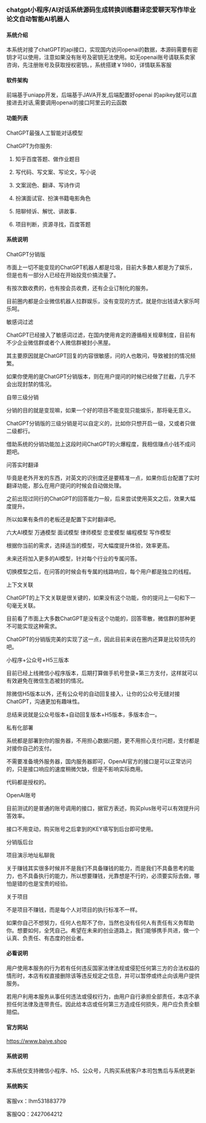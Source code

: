 ### chatgpt小程序/AI对话系统源码生成转换训练翻译恋爱聊天写作毕业论文自动智能AI机器人


#### 系统介绍
本系统对接了chatGPT的api接口，实现国内访问openai的数据，本源码需要有密钥才可以使用，注意如果没有账号及密钥无法使用。如无openai账号请联系卖家咨询，先注册账号及获取授权密钥。，系统搭建￥1980，详情联系客服

#### 软件架构
前端基于uniapp开发，后端基于JAVA开发,后端配置好openai 的apikey就可以直接进去对话,需要调用openai的接口阿里云的云函数

#### 功能列表
ChatGPT最强人工智能对话模型

ChatGPT为你服务:

1. 知乎百度答题、做作业题目

2. 写代码、写文案、写论文，写小说

3. 文案润色、翻译、写诗作词

4. 扮演面试官、扮演书籍电影角色

5. 陪聊倾诉、解忧、讲故事．

6. 项目判断，资源寻找，百度答题

#### 系统说明
ChatGPT分销版

市面上一切不能变现的ChatGPT机器人都是垃圾，目前大多数人都是为了娱乐，但是也有一部分人已经在开始投竞价搞流量了。

有按次数收费的，也有按会员收费，还有企业订制化的服务。

目前圈内都是企业微信机器人拉群娱乐，没有变现的方式，就是你出钱请大家乐呵乐呵。

敏感词过滤

ChatGPT已经接入了敏感词过滤，在国内使用肯定的遵循相关规章制度，目前有不少企业微信群或者个人微信群被封小黑屋。

其主要原因就是ChatGPT回复的内容很敏感，问的人也敢问，导致被封的情况频繁。

如果你使用的是ChatGPT分销版本，则在用户提问的时候已经做了拦截，几乎不会出现封禁的情况。

自带三级分销

分销的目的就是变现嘛，如果一个好的项目不能变现只能娱乐，那将毫无意义。

ChatGPT分销版的三级分销是可以自定义的，比如你只想开启一级，又或者只做二级都行。

借助系统的分销功能加上这段时间ChatGPT的火爆程度，我相信赚点小钱不成问题吧。

问答实时翻译

毕竟是老外开发的东西，对英文的识别度还是要精准一点，如果你后台配置了实时翻译功能，那么在用户提问的时候会自动做处理。

之前出现过同行的ChatGPT的回答能力一般，后来尝试使用英文之后，效果大幅度提升。

所以如果有条件的老板还是配置下实时翻译吧。

六大AI模型  万通模型   面试模型  律师模型  恋爱模型  编程模型  写作模型

根据你当前的需求，选择适当的模型，可大幅度提升体验，效率更高。

未来还将加入更多的AI模型，针对每个行业的专属问答。

切换模型之后，在问答的时候会有专属的线路响应，每个用户都是独立的线程。

上下文关联

ChatGPT的上下文关联是很关键的，如果没有这个功能，你的提问上一句和下一句毫无关联。

目前看了市面上大多数ChatGPT是没有这个功能的，回答零散，微信群的那种更不可能实现这种需求。

ChatGPT的分销版完美的实现了这一点，因此目前来说在圈内还算是比较领先的吧。

小程序+公众号+H5三版本

目前已经上线微信小程序版本，后期打算做手机号登录+第三方支付，这样就可以有效避免在微信生态被封的情况。

除微信H5版本以外，还有公众号的自动回复接入，让你的公众号无缝对接ChatGPT，沟通更加有趣味性。

总结来说就是公众号版本+自动回复版本+H5版本，多版本合一。

私有化部署

系统都是部署到你的服务器，不用担心数据问题，更不用担心支付问题，支付都是对接你自己的支付。

不需要准备境外服务器，国内服务器即可，OpenAI官方的接口是可以正常访问的，只是接口响应的速度稍微欠缺，但是不影响实际商用。

代码都是授权的。

OpenAI账号

目前测试的是普通的账号调用的接口，据官方表述，购买plus账号可以有效提升问答效率。

接口不用变动，购买账号之后拿到的KEY填写到后台即可使用。

分销版后台

项目演示地址私聊我

关于赚钱其实很多时候并不是我们不具备赚钱的能力，而是我们不具备思考的能力，也不具备执行的能力，所以想要赚钱，光靠想是不行的，必须要实际去做，哪怕是错的也是宝贵的经验。

关于项目

不是项目不赚钱，而是每个人对项目的执行标准不一样。

如果你自己不想努力，任何人也帮不了你，当然也没有任何人有责任有义务帮助你。想要如何，全凭自己。希望在未来的创业道路上，我们能够携手共进，做一个认真、负责任、有态度的创业者。

#### 必看说明
用户使用本服务的行为若有任何违反国家法律法规或侵犯任何第三方的合法权益的情形时，本店有权直接删除该等违反规定之信息，并可以暂停或终止向该用户提供服务。

若用户利用本服务从事任何违法或侵权行为，由用户自行承担全部责任，本店不承担任何法律及连带责任。因此给本店或任何第三方造成任何损失，用户应负责全额赔偿。

#### 官方网站
https://www.baiye.shop

#### 系统说明
本系统仅支持微信小程序、h5、公众号，凡购买系统客户本司包售后与系统更新

#### 系统购买
客服vx：lhm531883779

客服QQ：2427064212





